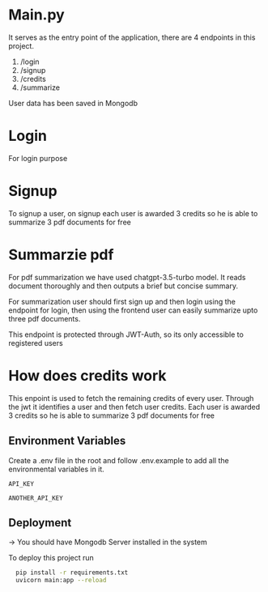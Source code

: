 # Main.py

It serves as the entry point of the application, there are 4 endpoints in this project.
1) /login
2) /signup
3) /credits
4) /summarize

User data has been saved in Mongodb

# Login 
For login purpose

# Signup
To signup a user, on signup each user is awarded 3 credits so he is able to summarize 3 pdf documents for free

# Summarzie pdf

For pdf summarization we have used chatgpt-3.5-turbo model. It reads document thoroughly and then outputs a brief but concise summary.

For summarization user should first sign up and then login using the endpoint for login, then using the frontend user can easily summarize upto three pdf documents.

This endpoint is protected through JWT-Auth, so its only accessible to registered users


# How does credits work

This enpoint is used to fetch the remaining credits of every user. Through the jwt it identifies a user and then fetch user credits. Each user is awarded 3 credits so he is able to summarize 3 pdf documents for free


## Environment Variables

Create a .env file in the root and  follow .env.example to add all the environmental variables in it.

`API_KEY`

`ANOTHER_API_KEY`



## Deployment
-> You should have Mongodb Server installed in the system

To deploy this project run

```bash
  pip install -r requirements.txt
  uvicorn main:app --reload

```



